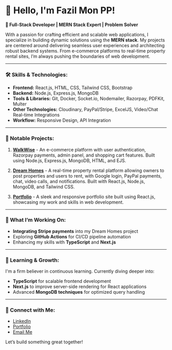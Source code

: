 # 👋 Hello, I'm Fazil Mon PP!

**🚀 Full-Stack Developer | MERN Stack Expert | Problem Solver**

With a passion for crafting efficient and scalable web applications, I specialize in building dynamic solutions using the **MERN stack**. My projects are centered around delivering seamless user experiences and architecting robust backend systems. From e-commerce platforms to real-time property rental sites, I’m always pushing the boundaries of web development.

---

### 🛠️ Skills & Technologies:
- **Frontend:** React.js, HTML, CSS, Tailwind CSS, Bootstrap
- **Backend:** Node.js, Express.js, MongoDB
- **Tools & Libraries:** Git, Docker, Socket.io, Nodemailer, Razorpay, PDFKit, Multer
- **Other Technologies:** Cloudinary, PayPal/Stripe, ExcelJS, Video/Chat Real-time Integrations
- **Workflow:** Responsive Design, API Integration

---

### 📌 Notable Projects:
1. **[WalkWise](https://github.com/fazil8848/WalkWise)** - An e-commerce platform with user authentication, Razorpay payments, admin panel, and shopping cart features. Built using Node.js, Express.js, MongoDB, HTML, and EJS.
   
2. **[Dream Homes](https://github.com/fazil8848/DreamHomes)** - A real-time property rental platform allowing owners to post properties and users to rent, with Google login, PayPal payments, chat, video calls, and notifications. Built with React.js, Node.js, MongoDB, and Tailwind CSS.

3. **[Portfolio](https://github.com/fazil8848/Portfolio)** - A sleek and responsive portfolio site built using React.js, showcasing my work and skills in web development.

---

### 🌟 What I’m Working On:
- **Integrating Stripe payments** into my Dream Homes project
- Exploring **GitHub Actions** for CI/CD pipeline automation
- Enhancing my skills with **TypeScript** and **Next.js**

---

### 🌱 Learning & Growth:
I'm a firm believer in continuous learning. Currently diving deeper into:
- **TypeScript** for scalable frontend development
- **Next.js** to improve server-side rendering for React applications
- Advanced **MongoDB techniques** for optimized query handling

---

### 🔗 Connect with Me:
- [LinkedIn](https://www.linkedin.com/in/fazilmonpp)
- [Portfolio](fazilsportfolio.vercel.app)
- [Email Me](mailto:fazilofficial05@gmail.com)

Let’s build something great together!
